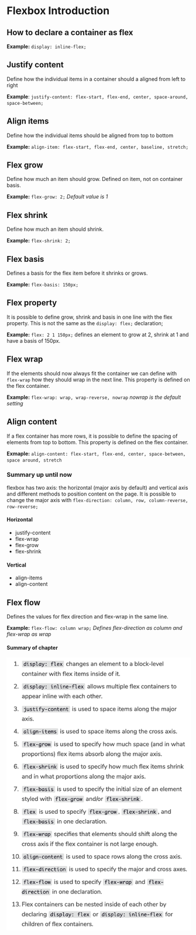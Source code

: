 # Flexbox Introduction

## How to declare a container as flex
**Example:** `display: inline-flex;`

## Justify content
Define how the individual items in a container should a aligned from left to right

**Example**: `justify-content: flex-start, flex-end, center, space-around, space-between;`

## Align items
Define how the individual items should be aligned from top to bottom

**Example:** `align-item: flex-start, flex-end, center, baseline, stretch;`

## Flex grow
Define how much an item should grow. Defined on item, not on container basis.

**Example:** `flex-grow: 2;` *Default value is 1*

## Flex shrink
Define how much an item should shrink.

**Example:** `flex-shrink: 2;`

## Flex basis
Defines a basis for the flex item before it shrinks or grows.

**Example:** `flex-basis: 150px;`

## Flex property
It is possible to define grow, shrink and basis in one line with the flex property.
This is not the same as the `display: flex;` declaration;

**Example:** `flex: 2 1 150px;` defines an element to grow at 2, shrink at 1 and have a basis of 150px.

## Flex wrap
If the elements should now always fit the container we can define with `flex-wrap` how they should wrap in the next line.
This property is defined on the flex container.

**Example:** `flex-wrap: wrap, wrap-reverse, nowrap` *nowrap is the default setting*

## Align content
If a flex container has more rows, it is possible to define the spacing of elements from top to bottom.
This property is defined on the flex container.

**Exmaple:** `align-content: flex-start, flex-end, center, space-between, space around, stretch`

### Summary up until now

flexbox has two axis: the horizontal (major axis by default) and vertical axis and different methods to position content on the page.
It is possible to change the major axis with `flex-direction: column, row, column-reverse, row-reverse;`

#### Horizontal
* justify-content
* flex-wrap
* flex-grow
* flex-shrink

#### Vertical
* align-items
* align-content

## Flex flow
Defines the values for flex direction and flex-wrap in the same line.

**Example:** `flex-flow: column wrap;` *Defines flex-direction as column and flex-wrap as wrap*

#### Summary of chapter
![flex-summary](img/flex-summary.png)